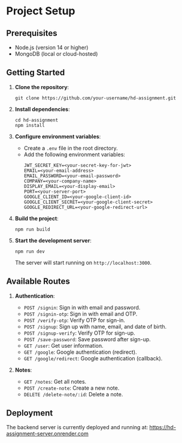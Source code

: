 # Project Setup

## Prerequisites

- Node.js (version 14 or higher)
- MongoDB (local or cloud-hosted)

## Getting Started

1. **Clone the repository**:

   ```
   git clone https://github.com/your-username/hd-assignment.git
   ```

2. **Install dependencies**:

   ```
   cd hd-assignment
   npm install
   ```

3. **Configure environment variables**:

   - Create a `.env` file in the root directory.
   - Add the following environment variables:
     ```
     JWT_SECRET_KEY=<your-secret-key-for-jwt>
     EMAIL=<your-email-address>
     EMAIL_PASSWORD=<your-email-password>
     COMPANY=<your-company-name>
     DISPLAY_EMAIL=<your-display-email>
     PORT=<your-server-port>
     GOOGLE_CLIENT_ID=<your-google-client-id>
     GOOGLE_CLIENT_SECRET=<your-google-client-secret>
     GOOGLE_REDIRECT_URL=<your-google-redirect-url>
     ```

4. **Build the project**:

   ```
   npm run build
   ```

5. **Start the development server**:
   ```
   npm run dev
   ```
   The server will start running on `http://localhost:3000`.

## Available Routes

1. **Authentication**:

   - `POST /signin`: Sign in with email and password.
   - `POST /signin-otp`: Sign in with email and OTP.
   - `POST /verify-otp`: Verify OTP for sign-in.
   - `POST /signup`: Sign up with name, email, and date of birth.
   - `POST /signup-verify`: Verify OTP for sign-up.
   - `POST /save-password`: Save password after sign-up.
   - `GET /user`: Get user information.
   - `GET /google`: Google authentication (redirect).
   - `GET /google/redirect`: Google authentication (callback).

2. **Notes**:
   - `GET /notes`: Get all notes.
   - `POST /create-note`: Create a new note.
   - `DELETE /delete-note/:id`: Delete a note.

## Deployment

The backend server is currently deployed and running at: https://hd-assignment-server.onrender.com
